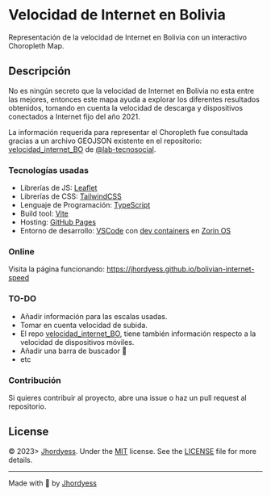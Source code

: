 # Velocidad de Internet en Bolivia

Representación de la velocidad de Internet en Bolivia con un interactivo Choropleth Map.

## Descripción

No es ningún secreto que la velocidad de Internet en Bolivia no esta entre las mejores, entonces este mapa ayuda a explorar los diferentes resultados obtenidos, tomando en cuenta la velocidad de descarga y dispositivos conectados a Internet fijo del año 2021.

La información requerida para representar el Choropleth fue consultada gracias a un archivo GEOJSON existente en el repositorio: [velocidad_internet_BO](https://github.com/lab-tecnosocial/velocidad_internet_BO/) de [@lab-tecnosocial](https://github.com/lab-tecnosocial).

### Tecnologías usadas

- Librerías de JS: [Leaflet](https://leafletjs.com/)
- Librerías de CSS: [TailwindCSS](https://tailwindcss.com/)
- Lenguaje de Programación: [TypeScript](https://www.typescriptlang.org/)
- Build tool: [Vite](https://vitejs.dev/)
- Hosting: [GitHub Pages](https://pages.github.com/)
- Entorno de desarrollo: [VSCode](https://code.visualstudio.com/) con [dev containers](https://code.visualstudio.com/docs/remote/containers) en [Zorin OS](https://zorinos.com/)

### Online

Visita la página funcionando: <https://jhordyess.github.io/bolivian-internet-speed>

### TO-DO

- Añadir información para las escalas usadas.
- Tomar en cuenta velocidad de subida.
- El repo [velocidad_internet_BO](https://github.com/lab-tecnosocial/velocidad_internet_BO/), tiene también información respecto a la velocidad de dispositivos móviles.
- Añadir una barra de buscador 🤔
- etc

### Contribución

Si quieres contribuir al proyecto, abre una issue o haz un pull request al repositorio.

## License

© 2023> [Jhordyess](https://github.com/jhordyess). Under the [MIT](https://choosealicense.com/licenses/mit/) license. See the [LICENSE](./LICENSE) file for more details.

---

Made with 💪 by [Jhordyess](https://www.jhordyess.com/)
